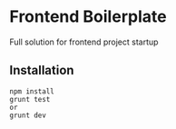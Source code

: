 # Frontend Boilerplate

Full solution for frontend project startup 

## Installation

    npm install
    grunt test
    or
    grunt dev
